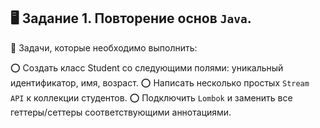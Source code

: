 ## :desktop_computer: Задание 1. Повторение основ `Java`.

:round_pushpin: Задачи, которые необходимо выполнить:

:o: Создать класс Student со следующими полями: уникальный идентификатор, имя, возраст.
:o: Написать несколько простых `Stream API` к коллекции студентов.
:o: Подключить `Lombok` и заменить все геттеры/сеттеры соответствующими аннотациями.
